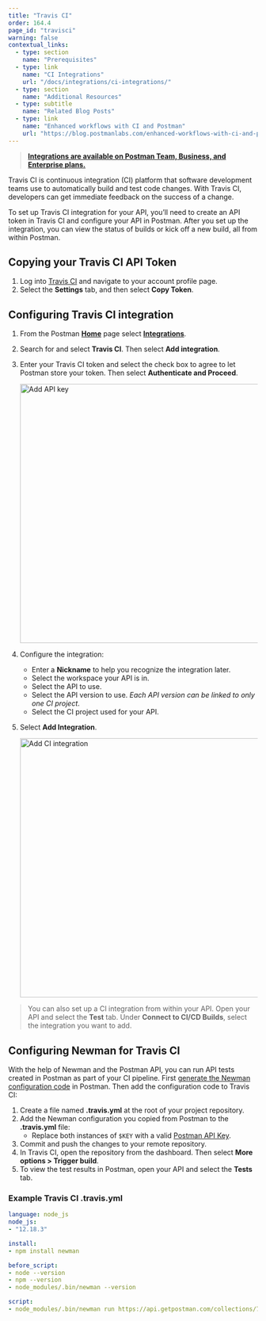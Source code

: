 ```yaml
---
title: "Travis CI"
order: 164.4
page_id: "travisci"
warning: false
contextual_links:
  - type: section
    name: "Prerequisites"
  - type: link
    name: "CI Integrations"
    url: "/docs/integrations/ci-integrations/"
  - type: section
    name: "Additional Resources"
  - type: subtitle
    name: "Related Blog Posts"
  - type: link
    name: "Enhanced workflows with CI and Postman"
    url: "https://blog.postmanlabs.com/enhanced-workflows-with-ci-and-postman/"
---
```


> **[Integrations are available on Postman Team, Business, and Enterprise plans.](https://www.postman.com/pricing/)**

Travis CI is continuous integration (CI) platform that software development teams use to automatically build and test code changes. With Travis CI, developers can get immediate feedback on the success of a change.

To set up Travis CI integration for your API, you’ll need to create an API token in Travis CI and configure your API in Postman. After you set up the integration, you can view the status of builds or kick off a new build, all from within Postman.

## Copying your Travis CI API Token

1. Log into [Travis CI](https://app.travis-ci.com/account/preferences) and navigate to your account profile page.
1. Select the **Settings** tab, and then select **Copy Token**.

## Configuring Travis CI integration

1. From the Postman **[Home](https://go.postman.co/home)** page select **[Integrations](https://go.postman.co/integrations)**.
1. Search for and select **Travis CI**. Then select **Add integration**.
1. Enter your Travis CI token and select the check box to agree to let Postman store your token. Then select **Authenticate and Proceed**.

    <img alt="Add API key" src="https://assets.postman.com/postman-docs/travis-ci-api-key-v9.jpg" width="523px">

1. Configure the integration:
    * Enter a **Nickname** to help you recognize the integration later.
    * Select the workspace your API is in.
    * Select the API to use.
    * Select the API version to use. *Each API version can be linked to only one CI project*.
    * Select the CI project used for your API.
1. Select **Add Integration**.

    <img alt="Add CI integration" src="https://assets.postman.com/postman-docs/travis-ci-add-integration-v9.jpg" width="523px">

> You can also set up a CI integration from within your API. Open your API and select the **Test** tab. Under **Connect to CI/CD Builds**, select the integration you want to add.

## Configuring Newman for Travis CI

With the help of Newman and the Postman API, you can run API tests created in Postman as part of your CI pipeline. First [generate the Newman configuration code](/docs/integrations/ci-integrations/#configuring-newman-for-ci) in Postman. Then add the configuration code to Travis CI:

1. Create a file named **.travis.yml** at the root of your project repository.
1. Add the Newman configuration you copied from Postman to the **.travis.yml** file:
    * Replace both instances of `$KEY` with a valid [Postman API Key](/docs/developer/intro-api/#generating-a-postman-api-key).
1. Commit and push the changes to your remote repository.
1. In Travis CI, open the repository from the dashboard. Then select **More options > Trigger build**.
1. To view the test results in Postman, open your API and select the **Tests** tab.

### Example Travis CI .travis.yml

```yaml
language: node_js
node_js:
- "12.18.3"

install:
- npm install newman

before_script:
- node --version
- npm --version
- node_modules/.bin/newman --version

script:
- node_modules/.bin/newman run https://api.getpostman.com/collections/789883-00912b43-80d9-4123-b6cb-f933e1828e77?apikey=$KEY --environment https://api.getpostman.com/environments/5d1b4d44-ac1e-4eb6-9062-b28cd96333a4?apikey=$KEY

```
